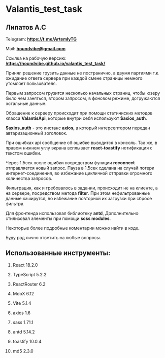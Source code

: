 # Valantis_test_task

## Липатов А.С
Telegram: **https://t.me/ArtemlyTG**

Mail: **houndvibe@gmail.com**

Ссылка на рабочую версию: **https://houndvibe.github.io/valantis_test_task/**

Принял решение грузить данные не постранично, а двумя партиями т.к. ожидание ответа сервера при каждой смене страницы немного утомляет пользователя.

Первым запросом грузится несколько начальных страниц, чтобы юзеру было чем заняться, втором запросом, в фоновом режиме, догружаются остальные данные.

Обращение к серверу происходит при помощи статичиских методов класса **ValantisApi**, которые внутри себя используют **$axios_auth**.

**$axios_auth** - это инстанс **axios**, в который интерсептором передан автаризационный зоголовок.

При ошибках api сообщение об ошибке выводится в консоль. Так же, в правом нижнем углу экрана всплывает **react-toastify** нотификация с текстом ошибки.

Через 1.5сек после ошибки посредством функции **reconnect** отправляется новый запрос. Пауза в 1.5сек сделана на случай потери интернет-соединения, во избежание цикличной отправки огромного количества запросов.

Фильтрация, как и требовалось в задании, происходит не на клиенте, а на сервере, посредством метода **filter**. При этом нефильтрованные данные кэширутся, во избежание повторной их загрузки при сбросе фильтра.

Для фронтенда использовал библиотеку **antd**, Дополнительно стилизовал элементы при помощи **scss modules**.

Некоторые более подробные коментарии можно найти в коде.

Буду рад лично ответить на любые вопросы.

## Использованные инструменты:

1. React 18.2.0

2. TypeScript 5.2.2

3. ReactRouter 6.2

4. MobX 6.12

5. Vite 5.1.4

6. axios 1.6

7. sass 1.71.1

8. antd 5.14.2

9. toastify 10.0.4

10. md5 2.3.0
